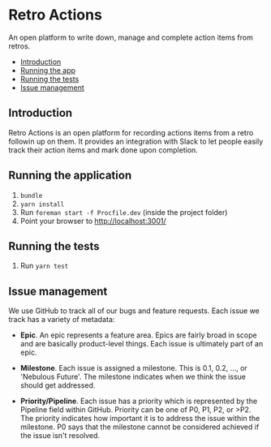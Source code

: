 # Retro Actions

An open platform to write down, manage and complete action items from retros.

- [Introduction](#introduction)
- [Running the app](#running-the-application)
- [Running the tests](#running-the-tests)
- [Issue management](#issue-management)

## Introduction

Retro Actions is an open platform for recording actions items from a retro followin up on them. It provides an integration with Slack to let people easily track their action items and mark done upon completion.

## Running the application

1. ```bundle```
2. ```yarn install```
3. Run ```foreman start -f Procfile.dev``` (inside the project folder)
4. Point your browser to [http://localhost:3001/](http://localhost:3001/)

## Running the tests

1. Run ```yarn test```

## Issue management

We use GitHub to track all of our bugs and feature requests. Each issue we track has a variety of metadata:

- **Epic**. An epic represents a feature area. Epics are fairly broad in scope and are basically product-level things.
Each issue is ultimately part of an epic.

- **Milestone**. Each issue is assigned a milestone. This is 0.1, 0.2, ..., or 'Nebulous Future'. The milestone indicates when we
think the issue should get addressed.

- **Priority/Pipeline**. Each issue has a priority which is represented by the Pipeline field within GitHub. Priority can be one of
P0, P1, P2, or >P2. The priority indicates how important it is to address the issue within the milestone. P0 says that the
milestone cannot be considered achieved if the issue isn't resolved.